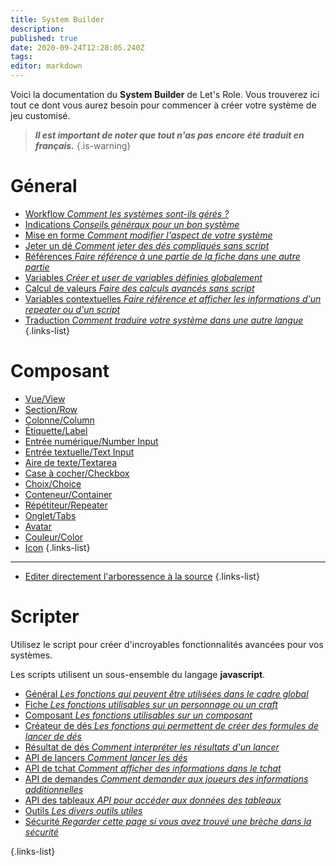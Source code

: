 ```yaml
---
title: System Builder
description: 
published: true
date: 2020-09-24T12:28:05.240Z
tags: 
editor: markdown
---
```


Voici la documentation du **System Builder** de Let's Role. Vous trouverez ici tout ce dont vous aurez besoin pour commencer à créer votre système de jeu customisé.

> ***Il est important de noter que tout n'as pas encore été traduit en français.***
{.is-warning}


# Géneral
* [Workflow *Comment les systèmes sont-ils gérés ?*](/system-builder/general/workflow) 
* [Indications *Conseils généraux pour un bon système*](/system-builder/general/guidelines)
* [Mise en forme *Comment modifier l'aspect de votre système*](/system-builder/general/styling) 
* [Jeter un dé *Comment jeter des dés compliqués sans script*](/system-builder/general/rolling-dice) 
* [Références *Faire référence à une partie de la fiche dans une autre partie*](/system-builder/general/references) 
* [Variables *Créer et user de variables définies globalement*](/system-builder/general/variables) 
* [Calcul de valeurs *Faire des calculs avancés sans script*](/system-builder/general/computed-values) 
* [Variables contextuelles *Faire référence et afficher les informations d'un repeater ou d'un script*](/system-builder/general/context-variables) 
* [Traduction *Comment traduire votre système dans une autre langue*](/system-builder/general/translations) 
{.links-list}

# Composant
* [Vue/View](/system-builder/component/view) 
* [Section/Row](/system-builder/component/row) 
* [Colonne/Column](/system-builder/component/column) 
* [Étiquette/Label](/system-builder/component/label) 
* [Entrée numérique/Number Input](/system-builder/component/number-input) 
* [Entrée textuelle/Text Input](/system-builder/component/text-input) 
* [Aire de texte/Textarea](/system-builder/component/textarea) 
* [Case à cocher/Checkbox](/system-builder/component/checkbox)
* [Choix/Choice](/system-builder/component/choice)
* [Conteneur/Container](/system-builder/component/container) 
* [Répétiteur/Repeater](/system-builder/component/repeater)
* [Onglet/Tabs](/system-builder/component/tabs)
* [Avatar](/system-builder/component/avatar)
* [Couleur/Color](/system-builder/component/color)
* [Icon](/system-builder/component/icon) 
{.links-list}
---
* [Editer directement l'arboressence à la source](/en/system-builder/scripting/source-editor) 
{.links-list}

# Scripter
Utilisez le script pour créer d'incroyables fonctionnalités avancées pour vos systèmes. 

Les scripts utilisent un sous-ensemble du langage **javascript**. 

* [Général *Les fonctions qui peuvent être utilisées dans le cadre global*](/system-builder/scripting/global)
* [Fiche *Les fonctions utilisables sur un personnage ou un craft*](/system-builder/scripting/sheet)
* [Composant *Les fonctions utilisables sur un composant*](/system-builder/scripting/component)
* [Créateur de dés *Les fonctions qui permettent de créer des formules de lancer de dés*](/system-builder/scripting/dice-builder)
* [Résultat de dés *Comment interpréter les résultats d'un lancer*](/system-builder/scripting/dice-result)
* [API de lancers *Comment lancer les dés*](/system-builder/scripting/dice-api)
* [API de tchat *Comment afficher des informations dans le tchat*](/system-builder/scripting/bindings)
* [API de demandes *Comment demander aux joueurs des informations additionnelles*](/system-builder/scripting/prompt)
* [API des tableaux *API pour accéder aux données des tableaux*](/system-builder/scripting/tables)
* [Outils *Les divers outils utiles*](/system-builder/scripting/utilities)
* [Sécurité *Regarder cette page si vous avez trouvé une brèche dans la sécurité*](/system-builder/scripting/security)

{.links-list}
